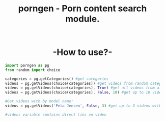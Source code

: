 <h1 align="center">porngen - Porn content search module.</h1>

<br>

<h1 align="center"> -How to use?- </h1>

```python
import porngen as pg
from random import choice

categories = pg.getCategories() #get categories
videos = pg.getVideos(choice(categories)) #get videos from random category
videos = pg.getVideos(choice(categories), True) #get all videos from all pages
videos = pg.getVideos(choice(categories), False, 10) #get up to 10 videos

#Get videos with by model name:
videos = pg.getVideos('Peta Jensen', False, 3) #get up to 3 videos with Peta Jensen

#videos variable contains direct lins on video
```